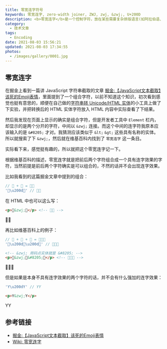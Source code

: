 ```yaml
---
title: 零宽连字符号
keywords: 零宽连字, zero-width joiner, ZWJ, zwj, &zwj;, U+200D
description: <b>零宽连字</b>是一个控制字符，放在某些需要复杂排版语言(如阿拉伯语、印地语)的两个字符之间，使得这两个本不会发生连字的字符产生了连字效果。零宽连字符的 Unicode 码位是 `U+200D`，HTML 实体标识是 `&amp;#8205;` 或者 `&amp;zwj;`
category:
  - 技术文章
tags:
  - Encoding
date: 2021-08-03 15:56:21
updated: 2021-08-03 17:34:55
photos:
  - /images/gallery/0001.jpg
---
```


## 零宽连字

在掘金上看到一篇讲 JavaScript 字符串截取的文章 [掘金:【JavaScript文本截取】该死的Emoji表情](https://juejin.cn/post/6844903970700263438)，里面提到了一个组合字符，以前不知道这个知识，初次看到感觉也挺有意思的，顺便在自己做的[字符串转 Unicode/HTML 实体](https://wayowe.com/react/tool/unicode-entity)的小工具上做了下实验，并把转换后的 HTML 实体字符放入 HTML 内容中实际查看了下结果。

然后我发现在页面上显示的确实是组合字符，但是开发者工具中 `Element` 栏内，却显示的是两个分开的字符，中间以 `&zwj;` 连接。而这个中间的连字符我原本应该输入的是 `&#8205;` 才对。我猜测应该类似于 `&lt;` `&gt;` 这些具有名称的实体。所以就搜索了下 `&zwj;`，然后就在维基百科内找到了 `零宽连字` 这一条目。

实际看下来，感觉挺有趣的，所以就把这个零宽连字记一下。

根据维基百科的描述，零宽连字就是把前后两个字符组合成一个具有连字效果的字符，当然前提是前后两个字符确实是可以组合的，不然的话并不会出现连字效果。

比如我看到的这篇掘金文章中提到的组合：

```js
// 👩 + 🦱 = 👩‍🦱
'👩\u200d🦱' // 👩‍🦱
```

在 HTML 中也可以这么写：

```html
<p>👩&zwj;🦱</p> <!-- 👩‍🦱 -->
```
<p>👩&zwj;🦱</p>

再比如维基百科上的例子：

```js
// 👨 + 👩 + 👦 = 👨‍👩‍👦
'👨\u200d👩\u200d👦' // 👨‍👩‍👦
```

```html
<!-- &zwj; 用码点实体就是 &#8205; -->
<p>👨&zwj;👩&#8205;👦</p> <!-- 👨‍👩‍👦 -->
```

<p>👨&zwj;👩&#8205;👦</p>

但是如果是本身不具有连字效果的两个字符的话，并不会有什么强加的连字效果：

```js
'Y\u200dY' // YY
```

```html
<p>Y&zwj;Y</p>
```

<p>Y&zwj;Y</p>


## 参考链接

- [掘金:【JavaScript文本截取】该死的Emoji表情](https://juejin.cn/post/6844903970700263438)
- [Wiki: 零宽连字](https://zh.wikipedia.org/wiki/%E9%9B%B6%E5%AE%BD%E8%BF%9E%E5%AD%97)
